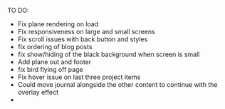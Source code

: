 TO DO:

- Fix plane rendering on load
- Fix responsiveness on large and small screens
- Fix scroll issues with back button and styles
- fix ordering of blog posts
- fix show/hiding of the black background when screen is small
- Add plane out and footer
- fix bird flying off page
- Fix hover issue on last three project items
- Could move journal alongside the other content to continue with the overlay effect
- 